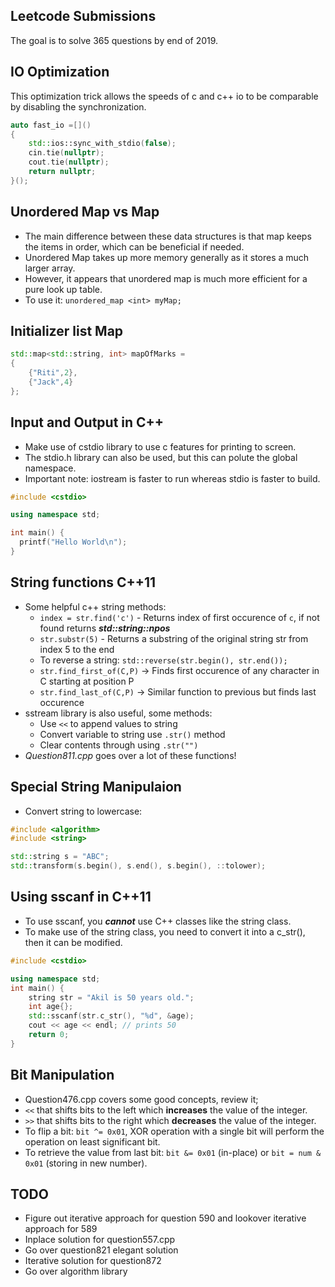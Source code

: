 ## Leetcode Submissions  
The goal is to solve 365 questions by end of 2019.

## IO Optimization  
This optimization trick allows the speeds of c and c++ io to be comparable by disabling the synchronization.
```c++
auto fast_io =[]()
{
    std::ios::sync_with_stdio(false);
    cin.tie(nullptr);
    cout.tie(nullptr);
    return nullptr;
}();
```

## Unordered Map vs Map 
- The main difference between these data structures is that map keeps the items in order, which can be beneficial if needed.
- Unordered Map takes up more memory generally as it stores a much larger array.
- However, it appears that unordered map is much more efficient for a pure look up table.
- To use it: `unordered_map <int> myMap;` 

## Initializer list Map
```c++
std::map<std::string, int> mapOfMarks = 
{
	{"Riti",2},
	{"Jack",4}
};
```

## Input and Output in C++  
- Make use of cstdio library to use c features for printing to screen.
- The stdio.h library can also be used, but this can polute the global namespace.
- Important note: iostream is faster to run whereas stdio is faster to build.

```c++
#include <cstdio>

using namespace std;

int main() {
  printf("Hello World\n");
}
```

## String functions C++11
- Some helpful c++ string methods:
	- `index = str.find('c')` - Returns index of first occurence of `c`, if not found returns <strong><em>std::string::npos</em></strong>
	- `str.substr(5)` - Returns a substring of the original string str from index 5 to the end
	- To reverse a string: `std::reverse(str.begin(), str.end());`
	- `str.find_first_of(C,P)` -> Finds first occurence of any character in C starting at position P
	- `str.find_last_of(C,P)` -> Similar function to previous but finds last occurence
- sstream library is also useful, some methods:
	- Use `<<` to append values to string
	- Convert variable to string use `.str()` method
	- Clear contents through using `.str("")`
- <em>Question811.cpp</em> goes over a lot of these functions!

## Special String Manipulaion
- Convert string to lowercase:
```c++
#include <algorithm>
#include <string>

std::string s = "ABC";
std::transform(s.begin(), s.end(), s.begin(), ::tolower);
```

## Using sscanf in C++11
- To use sscanf, you <em><strong>cannot</strong></em> use C++ classes like the string class.
- To make use of the string class, you need to convert it into a c_str(), then it can be modified.

```c++
#include <cstdio>

using namespace std;
int main() {
	string str = "Akil is 50 years old.";
	int age{};
	std::sscanf(str.c_str(), "%d", &age);
	cout << age << endl; // prints 50
	return 0;
}
```

## Bit Manipulation
- Question476.cpp covers some good concepts, review it;
- `<<` that shifts bits to the left which <strong>increases</strong> the value of the integer.
- `>>` that shifts bits to the right which <strong>decreases</strong> the value of the integer.
- To flip a bit: `bit ^= 0x01`, XOR operation with a single bit will perform the operation on least significant bit.
- To retrieve the value from last bit: `bit &= 0x01` (in-place) or `bit = num & 0x01` (storing in new number). 

## TODO
- Figure out iterative approach for question 590 and lookover iterative approach for 589
- Inplace solution for question557.cpp
- Go over question821 elegant solution
- Iterative solution for question872
- Go over algorithm library